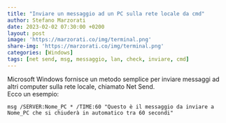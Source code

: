 ```yaml
---
title: "Inviare un messaggio ad un PC sulla rete locale da cmd"
author: Stefano Marzorati
date: 2023-02-02 07:30:00 +0200
layout: post
image: 'https://marzorati.co/img/terminal.png'
share-img: 'https://marzorati.co/img/terminal.png'
categories: [Windows]
tags: [net send, msg, messaggio, lan, check, inviare, cmd]
---
```

Microsoft Windows fornisce un metodo semplice per inviare messaggi ad altri computer sulla rete locale, chiamato Net Send.   
Ecco un esempio:   

	msg /SERVER:Nome_PC * /TIME:60 "Questo è il messaggio da inviare a Nome_PC che si chiuderà in automatico tra 60 secondi"
